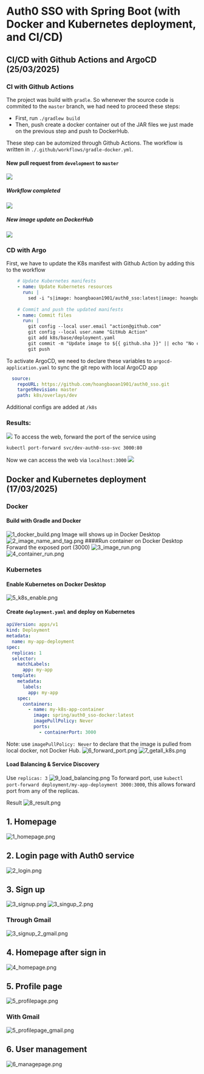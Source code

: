 # Auth0 SSO with Spring Boot (with Docker and Kubernetes deployment, and CI/CD)

## CI/CD with Github Actions and ArgoCD (25/03/2025)
### CI with Github Actions
The project was build with `gradle`. So whenever the source code is commited to the `master` branch, we had need to proceed these steps:
- First, run `./gradlew build`
- Then, push create a docker container out of the JAR files we just made on the previous step and push to DockerHub.

These step can be automized through Github Actions. The workflow is written in `./.github/workflows/gradle-docker.yml`.
#### New pull request from `development` to `master`
![](src/main/resources/images/github_actions/pull_request.png)
##### Workflow completed
![](src/main/resources/images/github_actions/build_gradle_and_push_docker_image.png)
##### New image update on DockerHub
![](src/main/resources/images/github_actions/image_on_dockerhub.png)
### CD with Argo
First, we have to update the K8s manifest with Github Action by adding this to the workflow 
```yaml
    # Update Kubernetes manifests
    - name: Update Kubernetes resources
      run: |
        sed -i "s|image: hoangbaoan1901/auth0_sso:latest|image: hoangbaoan1901/auth0_sso:${{ github.sha }}|" k8s/base/deployment.yaml
    
    # Commit and push the updated manifests
    - name: Commit files
      run: |
        git config --local user.email "action@github.com"
        git config --local user.name "GitHub Action"
        git add k8s/base/deployment.yaml
        git commit -m "Update image to ${{ github.sha }}" || echo "No changes to commit"
        git push
```
To activate ArgoCD, we need to declare these variables to `argocd-application.yaml` to sync the git repo with local ArgoCD app
```yaml
  source:
    repoURL: https://github.com/hoangbaoan1901/auth0_sso.git
    targetRevision: master
    path: k8s/overlays/dev
```
Additional configs are added at `/k8s`

### Results:
![](src/main/resources/images/argo_cd/argocd.png)
To access the web, forward the port of the service using 
```shell
kubectl port-forward svc/dev-auth0-sso-svc 3000:80
```
Now we can access the web via `localhost:3000`
![](src/main/resources/images/argo_cd/results.png)
## Docker and Kubernetes deployment (17/03/2025)
### Docker
#### Build with Gradle and Docker
![1_docker_build.png](src/main/resources/images/docker/1_docker_build.png)
Image will shows up in Docker Desktop
![2_image_name_and_tag.png](src/main/resources/images/docker/2_image_name_and_tag.png)
####Run container on Docker Desktop
Forward the exposed port (3000)
![3_image_run.png](src/main/resources/images/docker/3_image_run.png)
![4_container_run.png](src/main/resources/images/docker/4_container_run.png)
### Kubernetes
#### Enable Kubernetes on Docker Desktop
![5_k8s_enable.png](src/main/resources/images/docker/5_k8s_enable.png)
#### Create `deployment.yaml` and deploy on Kubernetes
```yaml
apiVersion: apps/v1
kind: Deployment
metadata:
  name: my-app-deployment
spec:
  replicas: 1
  selector:
    matchLabels:
      app: my-app
  template:
    metadata:
      labels:
        app: my-app
    spec:
      containers:
        - name: my-k8s-app-container
          image: spring/auth0_sso-docker:latest
          imagePullPolicy: Never
          ports:
            - containerPort: 3000
```
Note: use `imagePullPolicy: Never` to declare that the image is pulled from local docker, not Docker Hub.
![6_forward_port.png](src/main/resources/images/docker/6_forward_port.png)
![7_getall_k8s.png](src/main/resources/images/docker/7_getall_k8s.png)
#### Load Balancing & Service Discovery
Use `replicas: 3`
![9_load_balancing.png](src/main/resources/images/docker/9_load_balancing.png)
To forward port, use `kubectl port-forward deployment/my-app-deployment 3000:3000`, this allows forward port from any of the replicas.


Result
![8_result.png](src/main/resources/images/docker/8_result.png)
## 1. Homepage
![1_homepage.png](src/main/resources/images/1_homepage.png)
## 2. Login page with Auth0 service
![2_login.png](src/main/resources/images/2_login.png)
## 3. Sign up
![3_signup.png](src/main/resources/images/3_signup.png)
![3_singup_2.png](src/main/resources/images/3_singup_2.png)
### Through Gmail
![3_signup_2_gmail.png](src/main/resources/images/3_signup_2_gmail.png)

## 4. Homepage after sign in
![4_homepage.png](src/main/resources/images/4_homepage.png)
## 5. Profile page
![5_profilepage.png](src/main/resources/images/5_profilepage.png)
### With Gmail
![5_profilepage_gmail.png](src/main/resources/images/5_profilepage_gmail.png)
## 6. User management
![6_managepage.png](src/main/resources/images/6_managepage.png)
